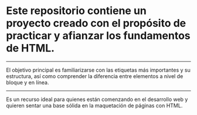 <h1>Este repositorio contiene un proyecto creado con el propósito de practicar y afianzar los fundamentos de HTML.</h1>
<hr>
<p>El objetivo principal es familiarizarse con las etiquetas más importantes y su estructura, así como comprender la diferencia entre elementos a nivel de bloque y en línea.<p>
<hr>
<p>Es un recurso ideal para quienes están comenzando en el desarrollo web y quieren sentar una base sólida en la maquetación de páginas con HTML.<p>

